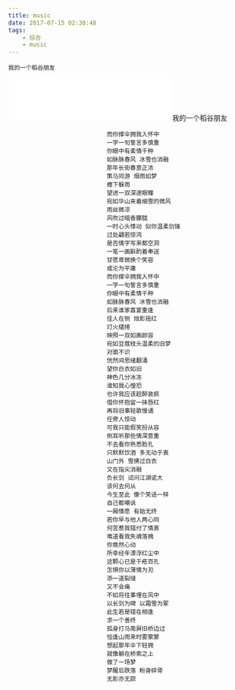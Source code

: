 ```yaml
---
title: music
date: 2017-07-15 02:30:48
tags:
	- 综合
	- music
---
```

	我的一个稻谷朋友
<!--more-->
<iframe frameborder="no" border="0" marginwidth="0" marginheight="0" width=330 height=86 src="//music.163.com/outchain/player?type=2&id=437250607&auto=1&height=66"></iframe>
								我的一个稻谷朋友

								而你撑伞拥我入怀中
								一字一句誓言多慎重
								你眼中有柔情千种
								如脉脉春风 冰雪也消融
								那年长街春意正浓
								策马同游 烟雨如梦
								檐下躲雨
								望进一双深邃眼瞳
								宛如华山夹着细雪的微风
								雨丝微凉
								风吹过暗香朦胧
								一时心头悸动 似你温柔剑锋
								过处翩若惊鸿
								是否情字写来都空洞
								一笔一画斟酌着奉送
								甘愿卑微换个笑容
								或沦为平庸
								而你撑伞拥我入怀中
								一字一句誓言多慎重
								你眼中有柔情千种
								如脉脉春风 冰雪也消融
								后来谁家喜宴重逢
								佳人在侧 烛影摇红
								灯火缱绻
								映照一双如画颜容
								宛如豆蔻枝头温柔的旧梦
								对面不识
								恍然间思绪翻涌
								望你白衣如旧
								神色几分冰冻
								谁知我心惶恐
								也许我应该趁醉装疯
								借你怀抱留一抹唇红
								再将旧事轻歌慢诵
								任旁人惊动
								可我只能假笑扮从容
								侧耳听那些情深意重
								不去看你熟悉脸孔
								只默默饮酒 多无动于衷
								山门外 雪拂过白衣
								又在指尖消融
								负长剑 试问江湖诺大
								该何去何从
								今生至此 像个笑话一样
								自己都嘲讽
								一厢情愿 有始无终
								若你早与他人两心同
								何苦惹我错付了情衷
								难道看我失魂落魄
								你竟然心动
								所幸经年漂浮红尘中
								这颗心已是千疮百孔
								怎惧你以薄情为刃
								添一道裂缝
								又不会痛
								不如将往事埋在风中
								以长剑为碑 以霜雪为冢
								此生若是错在相逢
								求一个善终
								孤身打马南屏旧桥边过
								恰逢山雨来时雾蒙蒙
								想起那年伞下轻拥
								就像躺在桥索之上
								做了一场梦
								梦醒后跌落 粉身碎骨
								无影亦无踪


